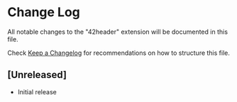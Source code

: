 # Change Log

All notable changes to the "42header" extension will be documented in this file.

Check [Keep a Changelog](http://keepachangelog.com/) for recommendations on how to structure this file.

## [Unreleased]

- Initial release